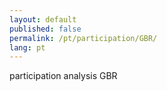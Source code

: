 ```yaml
---
layout: default
published: false
permalink: /pt/participation/GBR/
lang: pt
---
```


participation analysis GBR
